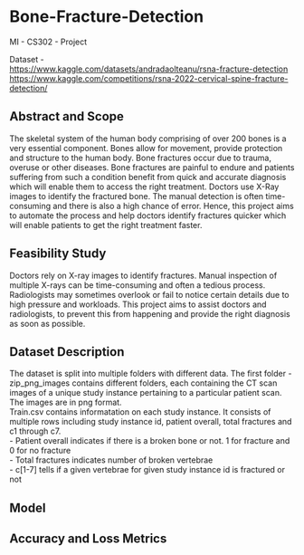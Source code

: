 # Bone-Fracture-Detection
MI - CS302 - Project   

Dataset -   
  https://www.kaggle.com/datasets/andradaolteanu/rsna-fracture-detection  
  https://www.kaggle.com/competitions/rsna-2022-cervical-spine-fracture-detection/

## Abstract and Scope
The skeletal system of the human body comprising of over 200 bones is a very essential component. Bones allow for movement, provide protection and structure to the human body. Bone fractures occur due to trauma, overuse or other diseases. Bone fractures are painful to endure and patients suffering from such a condition benefit from quick and accurate diagnosis which will enable them to access the right treatment. Doctors use X-Ray images to identify the fractured bone. The manual detection is often time-consuming and there is also a high chance of error. Hence, this project aims to automate the process and help doctors identify fractures quicker which will enable patients to get the right treatment faster.

## Feasibility Study
Doctors rely on X-ray images to identify fractures. Manual inspection of multiple X-rays can be time-consuming and often a tedious process. Radiologists may sometimes overlook or fail to notice certain details due to high pressure and workloads. This project aims to assist doctors and radiologists, to prevent this from happening and provide the right diagnosis as soon as possible. 
  
  
## Dataset Description  
The dataset is split into multiple folders with different data. The first folder - zip_png_images contains different folders, each containing the CT scan images of a unique study instance pertaining to a particular patient scan. The images are in png format.  
Train.csv contains informatation on each study instance. It consists of multiple rows including study instance id, patient overall, total fractures and c1 through c7.  
    - Patient overall indicates if there is a broken bone or not.  1 for fracture and 0 for no fracture  
    - Total fractures indicates number of broken vertebrae  
    - c[1-7] tells if a given vertebrae for given study instance id is fractured or not  
    
    
## Model  
## Accuracy and Loss Metrics  
